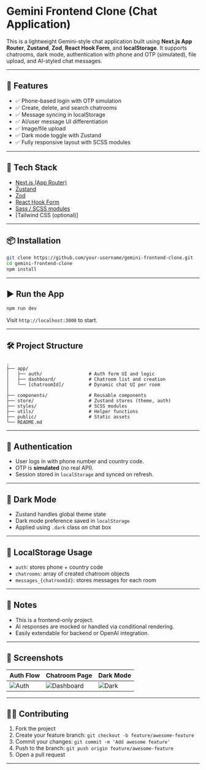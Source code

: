 # Gemini Frontend Clone (Chat Application)

This is a lightweight Gemini-style chat application built using **Next.js App Router**, **Zustand**, **Zod**, **React Hook Form**, and **localStorage**. It supports chatrooms, dark mode, authentication with phone and OTP (simulated), file upload, and AI-styled chat messages.

---

## 🔧 Features

- ✅ Phone-based login with OTP simulation
- ✅ Create, delete, and search chatrooms
- ✅ Message syncing in localStorage
- ✅ AI/user message UI differentiation
- ✅ Image/file upload
- ✅ Dark mode toggle with Zustand
- ✅ Fully responsive layout with SCSS modules

---

## 🚀 Tech Stack

- [Next.js (App Router)](https://nextjs.org/docs/app)
- [Zustand](https://github.com/pmndrs/zustand)
- [Zod](https://zod.dev/)
- [React Hook Form](https://react-hook-form.com/)
- [Sass / SCSS modules](https://sass-lang.com/)
- [Tailwind CSS (optional)]

---

## 📦 Installation

```bash
git clone https://github.com/your-username/gemini-frontend-clone.git
cd gemini-frontend-clone
npm install
```

---

## ▶️ Run the App

```bash
npm run dev
```

Visit `http://localhost:3000` to start.

---

## 🛠 Project Structure

```
.
├── app/
│   ├── auth/                 # Auth form UI and logic
│   ├── dashboard/            # Chatroom list and creation
│   └── [chatroomId]/         # Dynamic chat UI per room
│
├── components/               # Reusable components
├── store/                    # Zustand stores (theme, auth)
├── styles/                   # SCSS modules
├── utils/                    # Helper functions
├── public/                   # Static assets
└── README.md
```

---

## 🔐 Authentication

- User logs in with phone number and country code.
- OTP is **simulated** (no real API).
- Session stored in `localStorage` and synced on refresh.

---

## 🌙 Dark Mode

- Zustand handles global theme state
- Dark mode preference saved in `localStorage`
- Applied using `.dark` class on chat box

---

## 📂 LocalStorage Usage

- `auth`: stores phone + country code
- `chatrooms`: array of created chatroom objects
- `messages_{chatroomId}`: stores messages for each room

---

## 📌 Notes

- This is a frontend-only project.
- AI responses are mocked or handled via conditional rendering.
- Easily extendable for backend or OpenAI integration.

---

## 📸 Screenshots

| Auth Flow | Chatroom Page | Dark Mode |
|-----------|----------------|------------|
| ![Auth](./public/screens/auth.png) | ![Dashboard](./public/screens/dashboard.png) | ![Dark](./public/screens/darkmode.png) |

---

## 🧑‍💻 Contributing

1. Fork the project
2. Create your feature branch: `git checkout -b feature/awesome-feature`
3. Commit your changes: `git commit -m 'Add awesome feature'`
4. Push to the branch: `git push origin feature/awesome-feature`
5. Open a pull request

---
